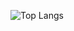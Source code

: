 
![Top Langs](https://github-readme-stats.vercel.app/api/top-langs/?username=luc4s-git&show_icons=true)
